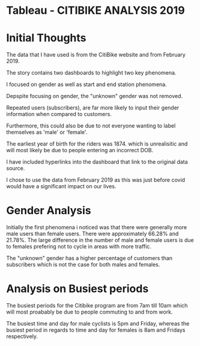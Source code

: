 # Tableau - CITIBIKE ANALYSIS 2019

# Initial Thoughts

The data that I have used is from the CitiBike website and from February 2019. 

The story contains two dashboards to highlight two key phenomena.

I focused on gender as well as start and end station phenomena.

Depspite focusing on gender, the "unknown" gender was not removed.

Repeated users (subscribers), are far more likely to input their gender information when compared to customers.

Furthermore, this could also be due to not everyone wanting to label themselves as 'male' or 'female'.

The earliest year of birth for the riders was 1874. which is unrealisitic and will most likely be due to people entering an incorrect DOB. 

I have included hyperlinks into the dashboard that link to the original data source.

I chose to use the data from February 2019 as this was just before covid would have a significant impact on our lives.

# Gender Analysis

Initially the first phenomena i noticed was that there were generally more male users than female users. There were approximately 66.28% and 21.78%. The large difference in the number of male and female users is due to females prefering not to cycle in areas with more traffic. 

The "unknown" gender has a higher percentage of customers than subscribers which is not the case for both males and females. 

# Analysis on Busiest periods 

The busiest periods for the Citibike program are from 7am till 10am which will most proabably be due to people commuting to and from work.

The busiest time and day for male cyclists is 5pm and Friday, whereas the busiest period in regards to time and day for females is 8am and Fridays respectively.
